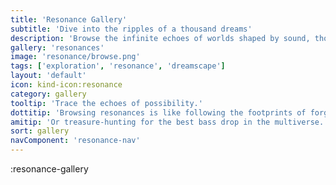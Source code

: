 ```yaml
---
title: 'Resonance Gallery'
subtitle: 'Dive into the ripples of a thousand dreams'
description: 'Browse the infinite echoes of worlds shaped by sound, thought, and whim. Each resonance tells a story vibrating just beneath reality.'
gallery: 'resonances'
image: 'resonance/browse.png'
tags: ['exploration', 'resonance', 'dreamscape']
layout: 'default'
icon: kind-icon:resonance
category: gallery
tooltip: 'Trace the echoes of possibility.'
dottitip: 'Browsing resonances is like following the footprints of forgotten dreams.'
amitip: 'Or treasure-hunting for the best bass drop in the multiverse.'
sort: gallery
navComponent: 'resonance-nav'
---
```

:resonance-gallery
